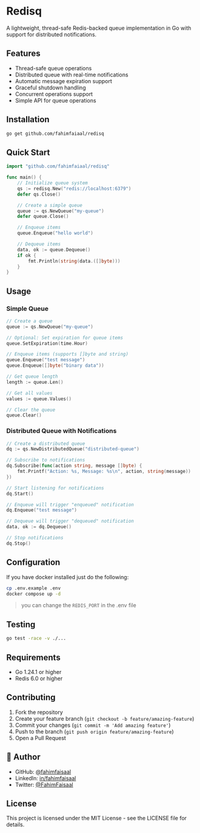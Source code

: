 # Redisq

A lightweight, thread-safe Redis-backed queue implementation in Go with support for distributed notifications.

## Features

- Thread-safe queue operations
- Distributed queue with real-time notifications
- Automatic message expiration support
- Graceful shutdown handling
- Concurrent operations support
- Simple API for queue operations

## Installation

```bash
go get github.com/fahimfaiaal/redisq
```

## Quick Start

```go
import "github.com/fahimfaiaal/redisq"

func main() {
    // Initialize queue system
    qs := redisq.New("redis://localhost:6379")
    defer qs.Close()

    // Create a simple queue
    queue := qs.NewQueue("my-queue")
    defer queue.Close()

    // Enqueue items
    queue.Enqueue("hello world")

    // Dequeue items
    data, ok := queue.Dequeue()
    if ok {
        fmt.Println(string(data.([]byte)))
    }
}
```

## Usage

### Simple Queue

```go
// Create a queue
queue := qs.NewQueue("my-queue")

// Optional: Set expiration for queue items
queue.SetExpiration(time.Hour)

// Enqueue items (supports []byte and string)
queue.Enqueue("test message")
queue.Enqueue([]byte("binary data"))

// Get queue length
length := queue.Len()

// Get all values
values := queue.Values()

// Clear the queue
queue.Clear()
```

### Distributed Queue with Notifications

```go
// Create a distributed queue
dq := qs.NewDistributedQueue("distributed-queue")

// Subscribe to notifications
dq.Subscribe(func(action string, message []byte) {
    fmt.Printf("Action: %s, Message: %s\n", action, string(message))
})

// Start listening for notifications
dq.Start()

// Enqueue will trigger "enqueued" notification
dq.Enqueue("test message")

// Dequeue will trigger "dequeued" notification
data, ok := dq.Dequeue()

// Stop notifications
dq.Stop()
```

## Configuration

If you have docker installed just do the following:

```bash
cp .env.example .env
docker compose up -d
```

> you can change the `REDIS_PORT` in the .env file

## Testing

```bash
go test -race -v ./...
```

## Requirements

- Go 1.24.1 or higher
- Redis 6.0 or higher

## Contributing

1. Fork the repository
2. Create your feature branch (`git checkout -b feature/amazing-feature`)
3. Commit your changes (`git commit -m 'Add amazing feature'`)
4. Push to the branch (`git push origin feature/amazing-feature`)
5. Open a Pull Request

## 👤 Author

- GitHub: [@fahimfaisaal](https://github.com/fahimfaisaal)
- LinkedIn: [in/fahimfaisaal](https://www.linkedin.com/in/fahimfaisaal/)
- Twitter: [@FahimFaisaal](https://twitter.com/FahimFaisaal)

## License

This project is licensed under the MIT License - see the LICENSE file for details.
